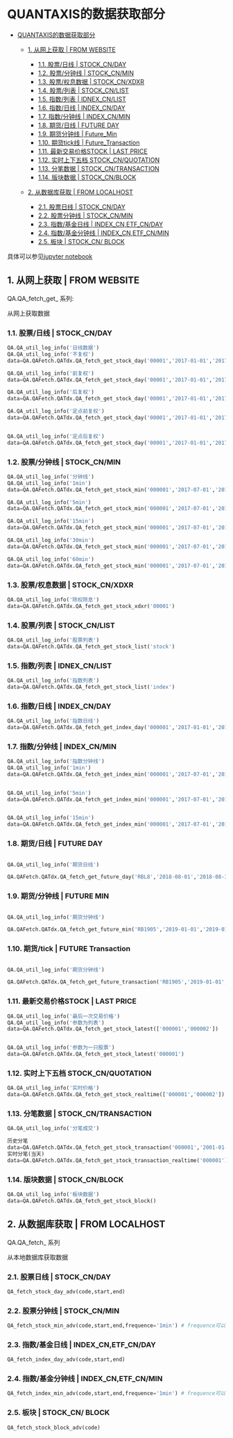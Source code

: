 # QUANTAXIS的数据获取部分

<!-- TOC -->

- [QUANTAXIS的数据获取部分](#quantaxis的数据获取部分)
    - [1. 从网上获取 | FROM WEBSITE](#1-从网上获取--from-website)
        - [1.1. 股票/日线 | STOCK_CN/DAY](#11-股票日线--stock_cnday)
        - [1.2. 股票/分钟线 | STOCK_CN/MIN](#12-股票分钟线--stock_cnmin)
        - [1.3. 股票/权息数据 | STOCK_CN/XDXR](#13-股票权息数据--stock_cnxdxr)
        - [1.4. 股票/列表 | STOCK_CN/LIST](#14-股票列表--stock_cnlist)
        - [1.5. 指数/列表 | IDNEX_CN/LIST](#15-指数列表--idnex_cnlist)
        - [1.6. 指数/日线 | INDEX_CN/DAY](#16-指数日线--index_cnday)
        - [1.7. 指数/分钟线 | INDEX_CN/MIN](#17-指数分钟线--index_cnmin)
        - [1.8. 期货/日线 | FUTURE DAY](#18-期货日线--future-day)
        - [1.9. 期货分钟线 | Future_Min](#113-期货分钟线--future_min)
        - [1.10. 期货tick线 | Future_Transaction](#110-期货分钟线--future_tick)
        - [1.11. 最新交易价格STOCK | LAST PRICE](#111-最新交易价格stock--last-price)
        - [1.12. 实时上下五档 STOCK_CN/QUOTATION](#112-实时上下五档-stock_cnquotation)
        - [1.13. 分笔数据 | STOCK_CN/TRANSACTION](#113-分笔数据--stock_cntransaction)
        - [1.14. 版块数据 | STOCK_CN/BLOCK](#114-版块数据--stock_cnblock)
        
        
        
    - [2. 从数据库获取 | FROM LOCALHOST](#2-从数据库获取--from-localhost)
        - [2.1. 股票日线 | STOCK_CN/DAY](#21-股票日线--stock_cnday)
        - [2.2. 股票分钟线 | STOCK_CN/MIN](#22-股票分钟线--stock_cnmin)
        - [2.3. 指数/基金日线 | INDEX_CN,ETF_CN/DAY](#23-指数基金日线--index_cnetf_cnday)
        - [2.4. 指数/基金分钟线 | INDEX_CN,ETF_CN/MIN](#24-指数基金分钟线--index_cnetf_cnmin)
        - [2.5. 板块 | STOCK_CN/ BLOCK](#25-板块--stock_cn-block)

<!-- /TOC -->

具体可以参见[jupyter notebook](https://github.com/QUANTAXIS/QUANTAXIS/tree/master/EXAMPLE/1_%E6%95%B0%E6%8D%AE%E8%8E%B7%E5%8F%96/QAFetch.ipynb)


##  1. 从网上获取 | FROM WEBSITE

QA.QA_fetch_get_  系列:

从网上获取数据

###  1.1. 股票/日线 | STOCK_CN/DAY
```python
QA.QA_util_log_info('日线数据')
QA.QA_util_log_info('不复权')  
data=QA.QAFetch.QATdx.QA_fetch_get_stock_day('00001','2017-01-01','2017-01-31')

QA.QA_util_log_info('前复权')
data=QA.QAFetch.QATdx.QA_fetch_get_stock_day('00001','2017-01-01','2017-01-31','01')

QA.QA_util_log_info('后复权')
data=QA.QAFetch.QATdx.QA_fetch_get_stock_day('00001','2017-01-01','2017-01-31','02')

QA.QA_util_log_info('定点前复权')
data=QA.QAFetch.QATdx.QA_fetch_get_stock_day('00001','2017-01-01','2017-01-31','03')


QA.QA_util_log_info('定点后复权')
data=QA.QAFetch.QATdx.QA_fetch_get_stock_day('00001','2017-01-01','2017-01-31','04')
```

###  1.2. 股票/分钟线 | STOCK_CN/MIN
```python
QA.QA_util_log_info('分钟线')
QA.QA_util_log_info('1min')
data=QA.QAFetch.QATdx.QA_fetch_get_stock_min('000001','2017-07-01','2017-08-01','1min')

QA.QA_util_log_info('5min')
data=QA.QAFetch.QATdx.QA_fetch_get_stock_min('000001','2017-07-01','2017-08-01','5min')

QA.QA_util_log_info('15min')
data=QA.QAFetch.QATdx.QA_fetch_get_stock_min('000001','2017-07-01','2017-08-01','15min')

QA.QA_util_log_info('30min')
data=QA.QAFetch.QATdx.QA_fetch_get_stock_min('000001','2017-07-01','2017-08-01','30min')

QA.QA_util_log_info('60min')
data=QA.QAFetch.QATdx.QA_fetch_get_stock_min('000001','2017-07-01','2017-08-01','60min')
```


###  1.3. 股票/权息数据 | STOCK_CN/XDXR
```python
QA.QA_util_log_info('除权除息')
data=QA.QAFetch.QATdx.QA_fetch_get_stock_xdxr('00001')
```


###  1.4. 股票/列表 | STOCK_CN/LIST
```python
QA.QA_util_log_info('股票列表')
data=QA.QAFetch.QATdx.QA_fetch_get_stock_list('stock')
```

###  1.5. 指数/列表 | IDNEX_CN/LIST
```python
QA.QA_util_log_info('指数列表')
data=QA.QAFetch.QATdx.QA_fetch_get_stock_list('index')
```
###  1.6. 指数/日线 | INDEX_CN/DAY
```python
QA.QA_util_log_info('指数日线')
data=QA.QAFetch.QATdx.QA_fetch_get_index_day('000001','2017-01-01','2017-09-01')
```
###  1.7. 指数/分钟线 | INDEX_CN/MIN
```python
QA.QA_util_log_info('指数分钟线')
QA.QA_util_log_info('1min')
data=QA.QAFetch.QATdx.QA_fetch_get_index_min('000001','2017-07-01','2017-08-01','1min')


QA.QA_util_log_info('5min')
data=QA.QAFetch.QATdx.QA_fetch_get_index_min('000001','2017-07-01','2017-08-01','5min')


QA.QA_util_log_info('15min')
data=QA.QAFetch.QATdx.QA_fetch_get_index_min('000001','2017-07-01','2017-08-01','15min')
```


###  1.8. 期货/日线 | FUTURE DAY

```python

QA.QA_util_log_info('期货日线')

QA.QAFetch.QATdx.QA_fetch_get_future_day('RBL8','2018-08-01','2018-08-30')

```

###  1.9. 期货/分钟线 | FUTURE MIN

```python

QA.QA_util_log_info('期货分钟线')

QA.QAFetch.QATdx.QA_fetch_get_future_min('RB1905','2019-01-01','2019-01-30', '5min')

```
###  1.10. 期货/tick | FUTURE Transaction

```python

QA.QA_util_log_info('期货分钟线')

QA.QAFetch.QATdx.QA_fetch_get_future_transaction('RB1905','2019-01-01','2019-01-30')

```




###  1.11. 最新交易价格STOCK | LAST PRICE
```python
QA.QA_util_log_info('最后一次交易价格')
QA.QA_util_log_info('参数为列表')
data=QA.QAFetch.QATdx.QA_fetch_get_stock_latest(['000001','000002'])


QA.QA_util_log_info('参数为一只股票')
data=QA.QAFetch.QATdx.QA_fetch_get_stock_latest('000001')
```

###  1.12. 实时上下五档 STOCK_CN/QUOTATION
```python
QA.QA_util_log_info('实时价格')
data=QA.QAFetch.QATdx.QA_fetch_get_stock_realtime(['000001','000002'])
```

###  1.13. 分笔数据 | STOCK_CN/TRANSACTION
```python
QA.QA_util_log_info('分笔成交')

历史分笔
data=QA.QAFetch.QATdx.QA_fetch_get_stock_transaction('000001','2001-01-01','2001-01-15')
实时分笔(当天)
data=QA.QAFetch.QATdx.QA_fetch_get_stock_transaction_realtime('000001')
```

###  1.14. 版块数据 | STOCK_CN/BLOCK
```python
QA.QA_util_log_info('板块数据')
data=QA.QAFetch.QATdx.QA_fetch_get_stock_block()
```



##  2. 从数据库获取 | FROM LOCALHOST

QA.QA_fetch_ 系列 

从本地数据库获取数据

###  2.1. 股票日线 | STOCK_CN/DAY
```python
QA_fetch_stock_day_adv(code,start,end)
```
###  2.2. 股票分钟线 | STOCK_CN/MIN
```python
QA_fetch_stock_min_adv(code,start,end,frequence='1min') # frequence可以选1min/5min/15min/30min/60min 
```
###  2.3. 指数/基金日线 | INDEX_CN,ETF_CN/DAY
```python
QA_fetch_index_day_adv(code,start,end)
```
###  2.4. 指数/基金分钟线 | INDEX_CN,ETF_CN/MIN
```python
QA_fetch_index_min_adv(code,start,end,frequence='1min') # frequence可以选1min/5min/15min/30min/60min 
```
###  2.5. 板块 | STOCK_CN/ BLOCK
```python
QA_fetch_stock_block_adv(code)
```

